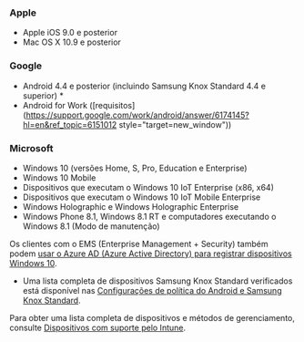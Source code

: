 

### <a name="apple"></a>Apple
  - Apple iOS 9.0 e posterior
  - Mac OS X 10.9 e posterior

### <a name="google"></a>Google
  - Android 4.4 e posterior (incluindo Samsung Knox Standard 4.4 e superior) *
  - Android for Work ([requisitos](https://support.google.com/work/android/answer/6174145?hl=en&ref_topic=6151012 style="target=new_window"))

### <a name="microsoft"></a>Microsoft
  - Windows 10 (versões Home, S, Pro, Education e Enterprise)
  - Windows 10 Mobile
  - Dispositivos que executam o Windows 10 IoT Enterprise (x86, x64)
  - Dispositivos que executam o Windows 10 IoT Mobile Enterprise
  - Windows Holographic e Windows Holographic Enterprise
  - Windows Phone 8.1, Windows 8.1 RT e computadores executando o Windows 8.1 (Modo de manutenção)

Os clientes com o EMS (Enterprise Management + Security) também podem [usar o Azure AD (Azure Active Directory) para registrar dispositivos Windows 10](/intune-classic/deploy-use/set-up-windows-device-management-with-microsoft-intune#azure-active-directory-enrollment).

* Uma lista completa de dispositivos Samsung Knox Standard verificados está disponível nas [Configurações de política do Android e Samsung Knox Standard](/intune-classic/android-policy-settings-in-microsoft-intune.md#supported-samsung-knox-standard-devices).

Para obter uma lista completa de dispositivos e métodos de gerenciamento, consulte [Dispositivos com suporte pelo Intune](/intune/supported-devices-browsers#intune-supported-devices).
